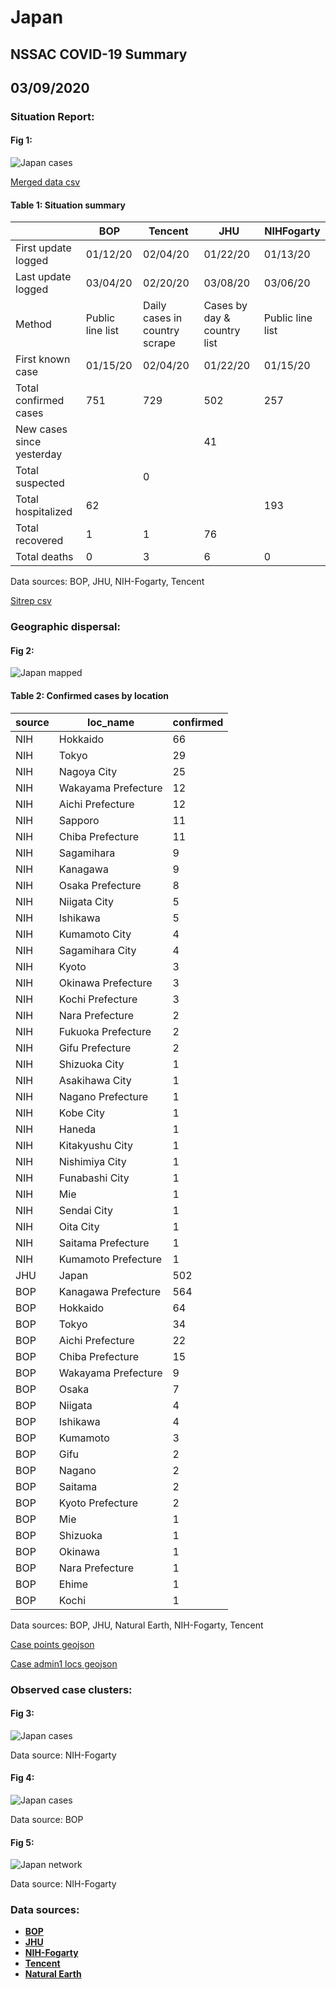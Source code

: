 # Japan
## NSSAC COVID-19 Summary
## 03/09/2020



### Situation Report:
#### Fig 1:
![Japan cases](../merged_histories/Japan_merged_histories.png)

[Merged data csv](https://github.com/SchlittDataSci/SchlittDataSci.github.io/blob/master/data/tables/Japan_merged_daily.csv)

#### Table 1: Situation summary


|                           | BOP              | Tencent                       | JHU                         | NIHFogarty       |
|---------------------------|------------------|-------------------------------|-----------------------------|------------------|
| First update logged       | 01/12/20         | 02/04/20                      | 01/22/20                    | 01/13/20         |
| Last update logged        | 03/04/20         | 02/20/20                      | 03/08/20                    | 03/06/20         |
| Method                    | Public line list | Daily cases in country scrape | Cases by day & country list | Public line list |
| First known case          | 01/15/20         | 02/04/20                      | 01/22/20                    | 01/15/20         |
| Total confirmed cases     | 751              | 729                           | 502                         | 257              |
| New cases since yesterday |                  |                               | 41                          |                  |
| Total suspected           |                  | 0                             |                             |                  |
| Total hospitalized        | 62               |                               |                             | 193              |
| Total recovered           | 1                | 1                             | 76                          |                  |
| Total deaths              | 0                | 3                             | 6                           | 0                |

Data sources: BOP, JHU, NIH-Fogarty, Tencent


[Sitrep csv](https://github.com/SchlittDataSci/SchlittDataSci.github.io/blob/master/data/tables/Japan_sitrep.csv)

### Geographic dispersal:
#### Fig 2:
![Japan mapped](../case_locs/Japan_case_locs.png)

#### Table 2: Confirmed cases by location


| source   | loc_name            |   confirmed |
|----------|---------------------|-------------|
| NIH      | Hokkaido            |          66 |
| NIH      | Tokyo               |          29 |
| NIH      | Nagoya City         |          25 |
| NIH      | Wakayama Prefecture |          12 |
| NIH      | Aichi Prefecture    |          12 |
| NIH      | Sapporo             |          11 |
| NIH      | Chiba Prefecture    |          11 |
| NIH      | Sagamihara          |           9 |
| NIH      | Kanagawa            |           9 |
| NIH      | Osaka Prefecture    |           8 |
| NIH      | Niigata City        |           5 |
| NIH      | Ishikawa            |           5 |
| NIH      | Kumamoto City       |           4 |
| NIH      | Sagamihara City     |           4 |
| NIH      | Kyoto               |           3 |
| NIH      | Okinawa Prefecture  |           3 |
| NIH      | Kochi Prefecture    |           3 |
| NIH      | Nara Prefecture     |           2 |
| NIH      | Fukuoka Prefecture  |           2 |
| NIH      | Gifu Prefecture     |           2 |
| NIH      | Shizuoka City       |           1 |
| NIH      | Asakihawa City      |           1 |
| NIH      | Nagano Prefecture   |           1 |
| NIH      | Kobe City           |           1 |
| NIH      | Haneda              |           1 |
| NIH      | Kitakyushu City     |           1 |
| NIH      | Nishimiya City      |           1 |
| NIH      | Funabashi City      |           1 |
| NIH      | Mie                 |           1 |
| NIH      | Sendai City         |           1 |
| NIH      | Oita City           |           1 |
| NIH      | Saitama Prefecture  |           1 |
| NIH      | Kumamoto Prefecture |           1 |
| JHU      | Japan               |         502 |
| BOP      | Kanagawa Prefecture |         564 |
| BOP      | Hokkaido            |          64 |
| BOP      | Tokyo               |          34 |
| BOP      | Aichi Prefecture    |          22 |
| BOP      | Chiba Prefecture    |          15 |
| BOP      | Wakayama Prefecture |           9 |
| BOP      | Osaka               |           7 |
| BOP      | Niigata             |           4 |
| BOP      | Ishikawa            |           4 |
| BOP      | Kumamoto            |           3 |
| BOP      | Gifu                |           2 |
| BOP      | Nagano              |           2 |
| BOP      | Saitama             |           2 |
| BOP      | Kyoto Prefecture    |           2 |
| BOP      | Mie                 |           1 |
| BOP      | Shizuoka            |           1 |
| BOP      | Okinawa             |           1 |
| BOP      | Nara Prefecture     |           1 |
| BOP      | Ehime               |           1 |
| BOP      | Kochi               |           1 |

Data sources: BOP, JHU, Natural Earth, NIH-Fogarty, Tencent


[Case points geojson](https://github.com/SchlittDataSci/SchlittDataSci.github.io/blob/master/data/shapes/Japan_case_locs.geojson)

[Case admin1 locs geojson](https://github.com/SchlittDataSci/SchlittDataSci.github.io/blob/master/data/shapes/Japan_admin1_locs.geojson)

### Observed case clusters:
#### Fig 3:
![Japan cases](../cluster_analysis/Japan_imported_cases_NIHFogarty.png)



Data source: NIH-Fogarty


#### Fig 4:
![Japan cases](../cluster_analysis/Japan_imported_cases_BOP.png)



Data source: BOP


#### Fig 5:
![Japan network](../autochthonous_networks/Japan_network.png)



Data source: NIH-Fogarty


### Data sources:
* **[BOP](https://github.com/beoutbreakprepared/nCoV2019)**
* **[JHU](https://github.com/CSSEGISandData/COVID-19)** 
* **[NIH-Fogarty](https://docs.google.com/spreadsheets/d/1jS24DjSPVWa4iuxuD4OAXrE3QeI8c9BC1hSlqr-NMiU/edit#gid=1187587451)** 
* **[Tencent](https://news.qq.com/zt2020/page/feiyan.htm)**
* **[Natural Earth](https://www.naturalearthdata.com/forums/forum/natural-earth-map-data/cultural-vectors/admin-1-states-provinces-and-their-boundaries/)**

<!-- Global site tag (gtag.js) - Google Analytics -->
<script async src="https://www.googletagmanager.com/gtag/js?id=UA-158816269-1"></script>
<script>
  window.dataLayer = window.dataLayer || [];
  function gtag(){dataLayer.push(arguments);}
  gtag('js', new Date());

  gtag('config', 'UA-158816269-1');
</script>